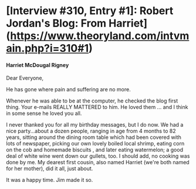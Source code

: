 # [Interview #310, Entry #1]: Robert Jordan's Blog: From Harriet](https://www.theoryland.com/intvmain.php?i=310#1)

#### Harriet McDougal Rigney

Dear Everyone,

He has gone where pain and suffering are no more.

Whenever he was able to be at the computer, he checked the blog first thing. Your e-mails REALLY MATTERED to him. He loved them ... and I think in some sense he loved you all.

I never thanked you for all my birthday messages, but I do now. We had a nice party...about a dozen people, ranging in age from 4 months to 82 years, sitting around the dining room table which had been covered with lots of newspaper, picking our own lovely boiled local shrimp, eating corn on the cob and homemade biscuits , and later eating watermelon; a good deal of white wine went down our gullets, too. I should add, no cooking was done by me. My dearest first cousin, also named Harriet (we're both named for her mother), did it all, just about.

It was a happy time. Jim made it so.

